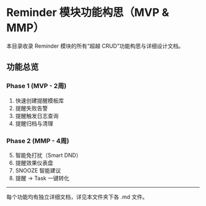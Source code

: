 # Reminder 模块功能构思（MVP & MMP）

本目录收录 Reminder 模块的所有“超越 CRUD”功能构思与详细设计文档。

## 功能总览

### Phase 1 (MVP - 2周)

1. 快速创建提醒模板库
2. 提醒失败告警
3. 提醒触发日志查询
4. 提醒归档与清理

### Phase 2 (MMP - 4周)

5. 智能免打扰（Smart DND）
6. 提醒效果仪表盘
7. SNOOZE 智能建议
8. 提醒 → Task 一键转化

---

每个功能均有独立详细文档，详见本文件夹下各 .md 文件。
